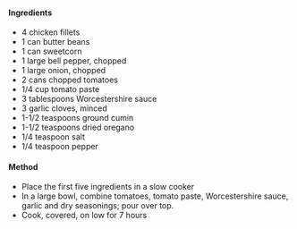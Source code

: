 #### Ingredients
- 4 chicken fillets
- 1 can butter beans
- 1 can sweetcorn
- 1 large bell pepper, chopped
- 1 large onion, chopped
- 2 cans chopped tomatoes
- 1/4 cup tomato paste
- 3 tablespoons Worcestershire sauce
- 3 garlic cloves, minced
- 1-1/2 teaspoons ground cumin
- 1-1/2 teaspoons dried oregano
- 1/4 teaspoon salt
- 1/4 teaspoon pepper

#### Method
- Place the first five ingredients in a slow cooker
- In a large bowl, combine tomatoes, tomato paste, Worcestershire sauce, garlic and dry seasonings; pour over top.
- Cook, covered, on low for 7 hours